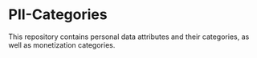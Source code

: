 # PII-Categories
This repository contains personal data attributes and their categories, as well as monetization categories.
